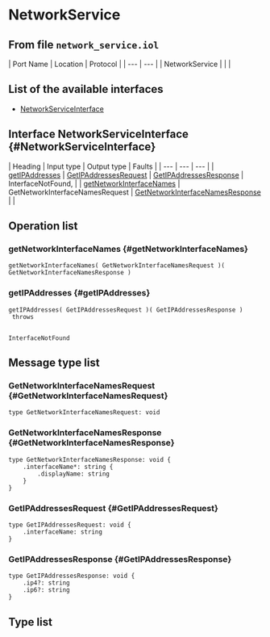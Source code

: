 # NetworkService

## From file `network_service.iol`

| Port Name | Location | Protocol |
| --- | --- |
| NetworkService |  |  |

## List of the available interfaces

* [NetworkServiceInterface](networkservice.md#NetworkServiceInterface)

## Interface NetworkServiceInterface {#NetworkServiceInterface}

| Heading | Input type | Output type | Faults |
| --- | --- | --- |
| [getIPAddresses](networkservice.md#getIPAddresses) | [GetIPAddressesRequest](networkservice.md#GetIPAddressesRequest)  | [GetIPAddressesResponse](networkservice.md#GetIPAddressesResponse)  |  InterfaceNotFound,   |
| [getNetworkInterfaceNames](networkservice.md#getNetworkInterfaceNames) | GetNetworkInterfaceNamesRequest  | [GetNetworkInterfaceNamesResponse](networkservice.md#GetNetworkInterfaceNamesResponse)  |  |

## Operation list

### getNetworkInterfaceNames {#getNetworkInterfaceNames}

```text
getNetworkInterfaceNames( GetNetworkInterfaceNamesRequest )( GetNetworkInterfaceNamesResponse )
```

### getIPAddresses {#getIPAddresses}

```text
getIPAddresses( GetIPAddressesRequest )( GetIPAddressesResponse )
 throws


InterfaceNotFound
```

## Message type list

### GetNetworkInterfaceNamesRequest {#GetNetworkInterfaceNamesRequest}

```text
type GetNetworkInterfaceNamesRequest: void
```

### GetNetworkInterfaceNamesResponse {#GetNetworkInterfaceNamesResponse}

```text
type GetNetworkInterfaceNamesResponse: void { 
    .interfaceName*: string { 
        .displayName: string
    }
}
```

### GetIPAddressesRequest {#GetIPAddressesRequest}

```text
type GetIPAddressesRequest: void { 
    .interfaceName: string
}
```

### GetIPAddressesResponse {#GetIPAddressesResponse}

```text
type GetIPAddressesResponse: void { 
    .ip4?: string
    .ip6?: string
}
```

## Type list

